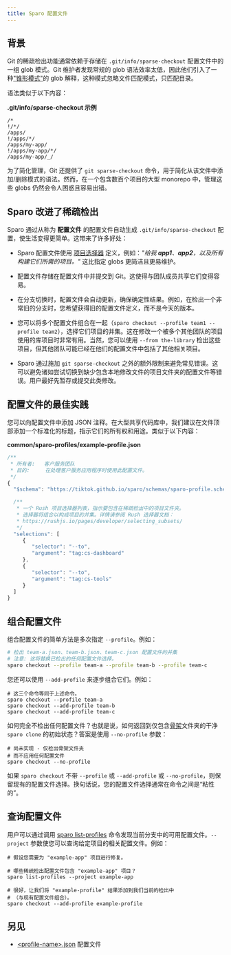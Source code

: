 ```yaml
---
title: Sparo 配置文件
---
```


## 背景

Git 的稀疏检出功能通常依赖于存储在 `.git/info/sparse-checkout` 配置文件中的一组 glob 模式。Git 维护者发现常规的 glob 语法效率太低，因此他们引入了一种["锥形模式"](https://git-scm.com/docs/git-sparse-checkout#_internalsnon_cone_problems)的 glob 解释，这种模式忽略文件匹配模式，只匹配目录。

语法类似于以下内容：

**.git/info/sparse-checkout 示例**
```
/*
!/*/
/apps/
!/apps/*/
/apps/my-app/
!/apps/my-app/*/
/apps/my-app/_/
```

为了简化管理，Git 还提供了 `git sparse-checkout` 命令，用于简化从该文件中添加/删除模式的语法。然而，在一个包含数百个项目的大型 monorepo 中，管理这些 globs 仍然会令人困惑且容易出错。

## Sparo 改进了稀疏检出

Sparo 通过从称为 **配置文件** 的配置文件自动生成 `.git/info/sparse-checkout` 配置，使生活变得更简单。这带来了许多好处：

- Sparo 配置文件使用 [项目选择器](https://rushjs.io/pages/developer/selecting_subsets/#--to) 定义，例如：_"给我 **app1**、**app2**，以及所有构建它们所需的项目。"_ 这比指定 globs 更简洁且更易维护。

- 配置文件存储在配置文件中并提交到 Git。这使得与团队成员共享它们变得容易。

- 在分支切换时，配置文件会自动更新，确保确定性结果。例如，在检出一个非常旧的分支时，您希望获得旧的配置文件定义，而不是今天的版本。

- 您可以将多个配置文件组合在一起（`sparo checkout --profile team1 --profile team2`），选择它们项目的并集。这在修改一个被多个其他团队的项目使用的库项目时非常有用。当然，您可以使用 `--from the-library` 检出这些项目，但其他团队可能已经在他们的配置文件中包括了其他相关项目。

- Sparo 通过施加 `git sparse-checkout` 之外的额外限制来避免常见错误。这可以避免诸如尝试切换到缺少包含本地修改文件的项目文件夹的配置文件等错误。用户最好先暂存或提交此类修改。

## 配置文件的最佳实践

您可以向配置文件中添加 JSON 注释。在大型共享代码库中，我们建议在文件顶部添加一个标准化的标题，指示它们的所有权和用途。类似于以下内容：

**common/sparo-profiles/example-profile.json**
```js
/**
 * 所有者:   客户服务团队
 * 目的:     在处理客户服务应用程序时使用此配置文件。
 */
{
  "$schema": "https://tiktok.github.io/sparo/schemas/sparo-profile.schema.json",

  /**
   * 一个 Rush 项目选择器列表，指示要包含在稀疏检出中的项目文件夹。
   * 选择器将组合以构成项目的并集。详情请参阅 Rush 选择器文档：
   * https://rushjs.io/pages/developer/selecting_subsets/
   */
  "selections": [
     {
        "selector": "--to",
        "argument": "tag:cs-dashboard"
     },
     {
        "selector": "--to",
        "argument": "tag:cs-tools"
     }
  ]
}
```

## 组合配置文件

组合配置文件的简单方法是多次指定 `--profile`。例如：

```sh
# 检出 team-a.json、team-b.json、team-c.json 配置文件的并集
# 注意: 这将替换已检出的任何配置文件选择。
sparo checkout --profile team-a --profile team-b --profile team-c
```

您还可以使用 `--add-profile` 来逐步组合它们。例如：

```shell
# 这三个命令等同于上述命令。
sparo checkout --profile team-a
sparo checkout --add-profile team-b
sparo checkout --add-profile team-c
```

如何完全不检出任何配置文件？也就是说，如何返回到仅包含[骨架](../reference/skeleton_folders.md)文件夹的干净 `sparo clone` 的初始状态？答案是使用 `--no-profile` 参数：

```shell
# 尚未实现 - 仅检出骨架文件夹
# 而不应用任何配置文件
sparo checkout --no-profile
```

如果 `sparo checkout` 不带 `--profile` 或 `--add-profile` 或 `--no-profile`，则保留现有的配置文件选择。换句话说，您的配置文件选择通常在命令之间是“粘性的”。

## 查询配置文件

用户可以通过调用 [sparo list-profiles](../commands/sparo_list-profiles.md) 命令发现当前分支中的可用配置文件。`--project` 参数使您可以查询给定项目的相关配置文件。例如：

```shell
# 假设您需要为 "example-app" 项目进行修复。

# 哪些稀疏检出配置文件包含 "example-app" 项目？
sparo list-profiles --project example-app

# 很好，让我们将 "example-profile" 结果添加到我们当前的检出中
# （与现有配置文件组合）。
sparo checkout --add-profile example-profile
```

## 另见

- [&lt;profile-name&gt;.json](../configs/profile_json.md) 配置文件
